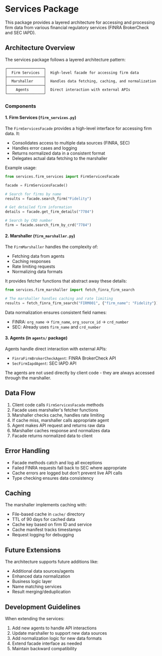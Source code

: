 # Services Package

This package provides a layered architecture for accessing and processing firm data from various financial regulatory services (FINRA BrokerCheck and SEC IAPD).

## Architecture Overview

The services package follows a layered architecture pattern:

```
┌─────────────────┐
│  Firm Services  │  High-level facade for accessing firm data
├─────────────────┤
│  Marshaller     │  Handles data fetching, caching, and normalization
├─────────────────┤
│    Agents       │  Direct interaction with external APIs
└─────────────────┘
```

### Components

#### 1. Firm Services (`firm_services.py`)

The `FirmServicesFacade` provides a high-level interface for accessing firm data. It:
- Consolidates access to multiple data sources (FINRA, SEC)
- Handles error cases and logging
- Returns normalized data in a consistent format
- Delegates actual data fetching to the marshaller

Example usage:
```python
from services.firm_services import FirmServicesFacade

facade = FirmServicesFacade()

# Search for firms by name
results = facade.search_firm("Fidelity")

# Get detailed firm information
details = facade.get_firm_details("7784")

# Search by CRD number
firm = facade.search_firm_by_crd("7784")
```

#### 2. Marshaller (`firm_marshaller.py`)

The `FirmMarshaller` handles the complexity of:
- Fetching data from agents
- Caching responses
- Rate limiting requests
- Normalizing data formats

It provides fetcher functions that abstract away these details:
```python
from services.firm_marshaller import fetch_finra_firm_search

# The marshaller handles caching and rate limiting
results = fetch_finra_firm_search("FIRM001", {"firm_name": "Fidelity"})
```

Data normalization ensures consistent field names:
- FINRA: `org_name` → `firm_name`, `org_source_id` → `crd_number`
- SEC: Already uses `firm_name` and `crd_number`

#### 3. Agents (in `agents/` package)

Agents handle direct interaction with external APIs:
- `FinraFirmBrokerCheckAgent`: FINRA BrokerCheck API
- `SecFirmIapdAgent`: SEC IAPD API

The agents are not used directly by client code - they are always accessed through the marshaller.

## Data Flow

1. Client code calls `FirmServicesFacade` methods
2. Facade uses marshaller's fetcher functions
3. Marshaller checks cache, handles rate limiting
4. If cache miss, marshaller calls appropriate agent
5. Agent makes API request and returns raw data
6. Marshaller caches response and normalizes data
7. Facade returns normalized data to client

## Error Handling

- Facade methods catch and log all exceptions
- Failed FINRA requests fall back to SEC where appropriate
- Cache errors are logged but don't prevent live API calls
- Type checking ensures data consistency

## Caching

The marshaller implements caching with:
- File-based cache in `cache/` directory
- TTL of 90 days for cached data
- Cache key based on firm ID and service
- Cache manifest tracks timestamps
- Request logging for debugging

## Future Extensions

The architecture supports future additions like:
- Additional data sources/agents
- Enhanced data normalization
- Business logic layer
- Name matching services
- Result merging/deduplication

## Development Guidelines

When extending the services:
1. Add new agents to handle API interactions
2. Update marshaller to support new data sources
3. Add normalization logic for new data formats
4. Extend facade interface as needed
5. Maintain backward compatibility 